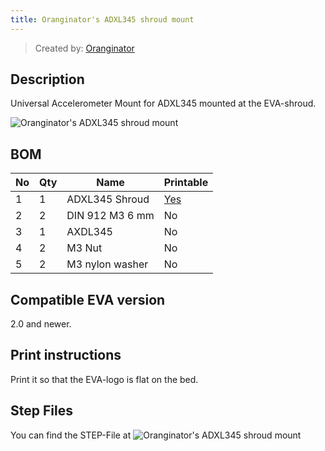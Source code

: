 ```yaml
---
title: Oranginator's ADXL345 shroud mount
---
```


> Created by: [Oranginator](https://github.com/Oranginator)

## Description
Universal Accelerometer Mount for ADXL345 mounted at the EVA-shroud.


![Oranginator's ADXL345 shroud mount](assets/adxl345_shroud.jpg)


## BOM
| No | Qty | Name                                           | Printable |
| -- | --- | ---------------------------------------------- | --------- |
| 1  | 1   | ADXL345 Shroud                                 | [Yes](stl/adxl345_shroud.STL) |
| 2  | 2   | DIN 912 M3 6 mm                                | No        |
| 3  | 1   | AXDL345                                        | No        |
| 4  | 2   | M3 Nut                                  		    | No        |
| 5  | 2   | M3 nylon washer                           	  	| No        |


## Compatible EVA version
2.0 and newer.

## Print instructions
Print it so that the EVA-logo is flat on the bed.

## Step Files
You can find the STEP-File at ![Oranginator's ADXL345 shroud mount](assets/adxl345_shroud.STEP)
